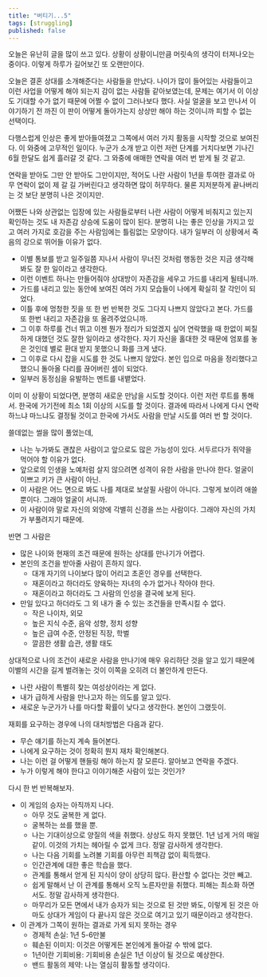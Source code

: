 ```yaml
---
title: "버티기...5"
tags: [struggling]
published: false
---
```


오늘은 유난히 글을 많이 쓰고 있다. 상황이 상황이니만큼 머릿속의 생각이 터져나오는 중이다. 이렇게 하루가 길어보긴 또 오랜만이다.

오늘은 결혼 상대를 소개해준다는 사람들을 만났다. 나이가 많이 들어있는 사람들이고 이런 사업을 어떻게 해야 되는지 감이 없는 사람들 같아보였는데, 문제는 여기서 이 이상도 기대할 수가 없기 때문에 어쩔 수 없이 그러나보다 했다. 사실 얼굴을 보고 만나서 이야기하기 전 까진 이 판이 어떻게 돌아가는지 상상만 해야 하는 것이니까 피할 수 없는 선택이다.

다행스럽게 인상은 좋게 받아들여졌고 그쪽에서 여러 가지 활동을 시작할 것으로 보여진다. 이 와중에 고무적인 일이다. 누군가 소개 받고 이런 저런 단계를 거치다보면 기나긴 6월 한달도 쉽게 흘러갈 것 같다. 그 와중에 애매한 연락을 여러 번 받게 될 것 같고.

연락을 받아도 그만 안 받아도 그만이지만, 적어도 나란 사람이 1년을 투여한 결과로 아무 연락이 없이 제 갈 길 가버린다고 생각하면 많이 허무하다. 물론 지저분하게 끝나버리는 것 보단 분명히 나은 것이지만.

어쨌든 나와 상관없는 입장에 있는 사람들로부터 나란 사람이 어떻게 비춰지고 있는지 확인하는 것도 내 자존감 상승에 도움이 많이 된다. 분명히 나는 좋은 인상을 가지고 있고 여러 가지로 호감을 주는 사람임에는 틀림없는 모양이다. 내가 일부러 이 상황에서 죽음의 강으로 뛰어들 이유가 없다.

- 이별 통보를 받고 일주일쯤 지나서 사람이 무너진 것처럼 행동한 것은 지금 생각해봐도 잘 한 일이라고 생각한다.
- 이런 이벤트 하나는 만들어줘야 상대방이 자존감을 세우고 가드를 내리게 될테니까.
- 가드를 내리고 있는 동안에 보여진 여러 가지 모습들이 나에게 확실히 잘 각인이 되었다.
- 이틀 후에 멍청한 짓을 또 한 번 반복한 것도 그다지 나쁘지 않았다고 본다. 가드를 또 한번 내리고 자존감을 또 올려주었으니까.
- 그 이후 하루를 건너 뛰고 이젠 뭔가 정리가 되었겠지 싶어 연락했을 때 한없이 찌질하게 대했던 것도 잘한 일이라고 생각한다. 자기 자신을 홀대한 것 때문에 엄포를 놓은 것인데 별로 환대 받지 못했으니 화를 크게 냈다.
- 그 이후로 다시 잡을 시도를 한 것도 나쁘지 않았다. 본인 입으로 마음을 정리했다고 했으니 돌아올 다리를 끊어버린 셈이 되었다.
- 일부러 동정심을 유발하는 멘트를 내뱉었다.

이미 이 상황이 되었다면, 분명히 새로운 만남을 시도할 것이다. 이런 저런 루트를 통해서. 한국에 가기전에 최소 1회 이상의 시도를 할 것이다. 결과에 따라서 나에게 다시 연락하느냐 마느냐도 결정될 것이고 한국에 가서도 사람을 만날 시도를 여러 번 할 것이다.

쓸데없는 썰을 많이 풀었는데,
- 나는 누가봐도 괜찮은 사람이고 앞으로도 많은 가능성이 있다. 서두르다가 쥐약을 먹어야 할 이유가 없다.
- 앞으로의 인생을 노예처럼 살지 않으려면 성격이 유한 사람을 만나야 한다. 얼굴이 이쁘고 키가 큰 사람이 아닌.
- 이 사람은 어느 면으로 봐도 나를 제대로 보살필 사람이 아니다. 그렇게 보이려 애쓸 뿐이다. 그래야 얼굴이 서니까.
- 이 사람이야 말로 자신의 외양에 각별히 신경을 쓰는 사람이다. 그래야 자신의 가치가 부풀려지기 때문에. 

반면 그 사람은
- 많은 나이와 현재의 조건 때문에 원하는 상대를 만나기가 어렵다.
- 본인의 조건을 받아줄 사람이 흔하지 않다.
  - 대개 자기의 나이보다 많이 어리고 초혼인 경우를 선택한다.
  - 재혼이라고 하더라도 양육하는 자녀의 수가 없거나 작아야 한다.
  - 재혼이라고 하더라도 그 사람의 인성을 결국에 보게 된다.
- 만일 있다고 하더라도 그 외 내가 줄 수 있는 조건들을 만족시킬 수 없다.
  - 작은 나이차, 외모
  - 높은 지식 수준, 음악 성향, 정치 성향
  - 높은 급여 수준, 안정된 직장, 학벌
  - 깔끔한 생활 습관, 생활 태도

상대적으로 나의 조건이 새로운 사람을 만나기에 매우 유리하단 것을 알고 있기 때문에 이별의 시간을 길게 벌려놓는 것이 이쪽을 오히려 더 불안하게 만든다. 
- 나란 사람이 특별히 찾는 여성상이라는 게 없다.
- 내가 급하게 사람을 만나고자 하는 의도를 알고 있다.
- 새로운 누군가가 나를 마다할 확률이 낮다고 생각한다. 본인이 그랬듯이.

재회를 요구하는 경우에 나의 대처방법은 다음과 같다. 
- 무슨 얘기를 하는지 계속 들어본다. 
- 나에게 요구하는 것이 정확히 뭔지 재차 확인해본다.
- 나는 이런 걸 어떻게 핸들링 해야 하는지 잘 모른다. 알아보고 연락을 주겠다.
- 누가 이렇게 해야 한다고 이야기해준 사람이 있는 것인가?

다시 한 번 반복해보자.

- 이 게임의 승자는 아직까지 나다.
  - 아무 것도 굴복한 게 없다.
  - 굴복하는 쑈를 했을 뿐.
  - 나는 기대이상으로 양질의 색을 취했다. 상상도 하지 못했던. 1년 넘게 거의 매일 같이. 이것의 가치는 헤아릴 수 없게 크다. 정말 감사하게 생각한다.
  - 나는 다음 기회를 노려볼 기회를 아무런 죄책감 없이 획득했다.
  - 인간관계에 대한 좋은 학습을 했다.
  - 관계를 통해서 얻게 된 지식이 양이 상당히 많다. 환산할 수 없다는 것만 빼고.
  - 쉽게 말해서 난 이 관계를 통해서 오직 노른자만을 취했다. 피해는 최소화 하면서도. 정말 감사하게 생각한다.
  - 마무리가 모든 면에서 내가 승자가 되는 것으로 된 것만 봐도, 이렇게 된 것은 아마도 상대가 게임이 다 끝나지 않은 것으로 여기고 있기 때문이라고 생각한다.
- 이 관계가 그쪽이 원하는 결과로 가게 되지 못하는 경우
  - 경제적 손실: 1년 5-6만불
  - 훼손된 이미지: 이것은 어떻게든 본인에게 돌아갈 수 밖에 없다.
  - 1년이란 기회비용: 기회비용 손실은 1년 이상이 될 것으로 예상한다.
  - 밴드 활동의 제약: 나는 열심히 활동할 생각이다.
